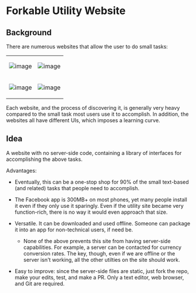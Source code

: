 # Forkable Utility Website

## Background

There are numerous websites that allow the user to do small tasks:

<table><tr><td>

![image](https://user-images.githubusercontent.com/1570168/51652118-591f3c80-1f43-11e9-953c-b2398ed911ab.png)

<td>

![image](https://user-images.githubusercontent.com/1570168/51652271-e6fb2780-1f43-11e9-9b4a-6a4cb5463b9b.png)


<tr><td>

![image](https://user-images.githubusercontent.com/1570168/51652215-b74c1f80-1f43-11e9-8f6c-80994969bf16.png)

<td>

![image](https://user-images.githubusercontent.com/1570168/51652336-1873f300-1f44-11e9-930e-41287fd0e10c.png)

</table>

Each website, and the process of discovering it, is generally very heavy compared to the small task most users use it to accomplish. In addition, the websites all have different UIs, which imposes a learning curve.

## Idea

A website with no server-side code, containing a library of interfaces for accomplishing the above tasks.

Advantages:

- Eventually, this can be a one-stop shop for 90% of the small text-based (and related) tasks that people need to accomplish.

- The Facebook app is 300MB+ on most phones, yet many people install it even if they only use it sparingly. Even if the utility site became very function-rich, there is no way it would even approach that size.

- Versatile. It can be downloaded and used offline. Someone can package it into an app for non-technical users, if need be.

  - None of the above prevents this site from having server-side capabilities. For example, a server can be contacted for currency conversion rates. The key, though, even if we are offline or the server isn't working, all the other utilties on the site should work.

- Easy to improve: since the server-side files are static, just fork the repo, make your edits, test, and make a PR. Only a text editor, web browser, and Git are required.

